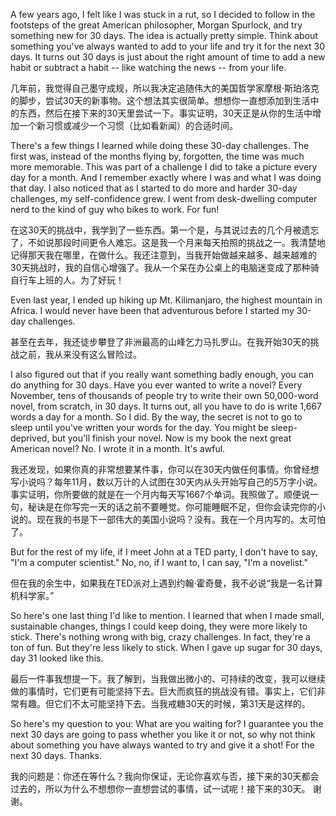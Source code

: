 A few years ago, I felt like I was stuck in a rut, so I decided to follow in the footsteps of the great American philosopher, Morgan Spurlock, and try something new for 30 days. The idea is actually pretty simple. Think about something you've always wanted to add to your life and try it for the next 30 days. It turns out 30 days is just about the right amount of time to add a new habit or subtract a habit -- like watching the news -- from your life.

几年前，我觉得自己墨守成规，所以我决定追随伟大的美国哲学家摩根·斯珀洛克的脚步，尝试30天的新事物。这个想法其实很简单。想想你一直想添加到生活中的东西，然后在接下来的30天里尝试一下。事实证明，30天正是从你的生活中增加一个新习惯或减少一个习惯（比如看新闻）的合适时间。

There's a few things I learned while doing these 30-day challenges. The first was, instead of the months flying by, forgotten, the time was much more memorable. This was part of a challenge I did to take a picture every day for a month. And I remember exactly where I was and what I was doing that day. I also noticed that as I started to do more and harder 30-day challenges, my self-confidence grew. I went from desk-dwelling computer nerd to the kind of guy who bikes to work. For fun!

在这30天的挑战中，我学到了一些东西。第一个是，与其说过去的几个月被遗忘了，不如说那段时间更令人难忘。这是我一个月来每天拍照的挑战之一。我清楚地记得那天我在哪里，在做什么。我还注意到，当我开始做越来越多、越来越难的30天挑战时，我的自信心增强了。我从一个呆在办公桌上的电脑迷变成了那种骑自行车上班的人。为了好玩！

Even last year, I ended up hiking up Mt. Kilimanjaro, the highest mountain in Africa. I would never have been that adventurous before I started my 30-day challenges.

甚至在去年，我还徒步攀登了非洲最高的山峰乞力马扎罗山。在我开始30天的挑战之前，我从来没有这么冒险过。

I also figured out that if you really want something badly enough, you can do anything for 30 days. Have you ever wanted to write a novel? Every November, tens of thousands of people try to write their own 50,000-word novel, from scratch, in 30 days. It turns out, all you have to do is write 1,667 words a day for a month. So I did. By the way, the secret is not to go to sleep until you've written your words for the day. You might be sleep-deprived, but you'll finish your novel. Now is my book the next great American novel? No. I wrote it in a month. It's awful.

我还发现，如果你真的非常想要某件事，你可以在30天内做任何事情。你曾经想写小说吗？每年11月，数以万计的人试图在30天内从头开始写自己的5万字小说。事实证明，你所要做的就是在一个月内每天写1667个单词。我照做了。顺便说一句，秘诀是在你写完一天的话之前不要睡觉。你可能睡眠不足，但你会读完你的小说的。现在我的书是下一部伟大的美国小说吗？没有。我在一个月内写的。太可怕了。

But for the rest of my life, if I meet John at a TED party, I don't have to say, "I'm a computer scientist." No, no, if I want to, I can say, "I'm a novelist."


但在我的余生中，如果我在TED派对上遇到约翰·霍奇曼，我不必说“我是一名计算机科学家。”

So here's one last thing I'd like to mention. I learned that when I made small, sustainable changes, things I could keep doing, they were more likely to stick. There's nothing wrong with big, crazy challenges. In fact, they're a ton of fun. But they're less likely to stick. When I gave up sugar for 30 days, day 31 looked like this.

最后一件事我想提一下。我了解到，当我做出微小的、可持续的改变，我可以继续做的事情时，它们更有可能坚持下去。巨大而疯狂的挑战没有错。事实上，它们非常有趣。但它们不太可能坚持下去。当我戒糖30天的时候，第31天是这样的。

So here's my question to you: What are you waiting for? I guarantee you the next 30 days are going to pass whether you like it or not, so why not think about something you have always wanted to try and give it a shot! For the next 30 days.
Thanks.

我的问题是：你还在等什么？我向你保证，无论你喜欢与否，接下来的30天都会过去的，所以为什么不想想你一直想尝试的事情，试一试呢！接下来的30天。
谢谢。
